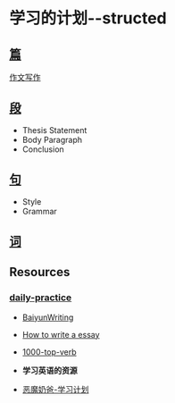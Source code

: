 
# 学习的计划--structed
## [篇](./Structed%20learning/Content.md)

[作文写作](./Structed%20learning/how%20to%20writing.md)


## [段](./Structed%20learning/Paragraph.md)
* Thesis Statement
* Body Paragraph
* Conclusion

## [句](./Structed%20learning/Sentence.md)
* Style
* Grammar

## [词](./Structed%20learning/word.md)








## Resources

### [daily-practice](./practice/practice-controller.md)
* [BaiyunWriting](./A_brief_history/BaiYundeke.md)
* [How to write a essay](https://writingcenter.unc.edu/tips-and-tools/essay-exams/)
* [1000-top-verb](https://www.talkenglish.com/vocabulary/top-1000-verbs.aspx)

* **学习英语的资源**

* [恶魔奶爸-学习计划](https://weread.qq.com/web/bookDetail/06d3229071f202be06de7e4)
